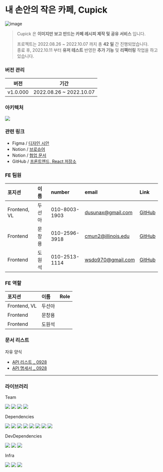 # 내 손안의 작은 카페, Cupick

![image](https://user-images.githubusercontent.com/86306802/193551464-d254e52a-dc45-46a0-a991-7d0475ce5b00.png)

> Cupick 은 **이미지만 보고 만드는 카페 레시피 제작 및 공유 서비스** 입니다. <br>
> 
> 프로젝트는 2022.08.26 ~ 2022.10.07 까지 총 **42 일** 간 진행되었습니다.<br>
> 종료 후, 2022.10.11 부터 **유저 테스트** 반영한 **추가 기능** 및 **리팩터링** 작업을 하고 있습니다.

### 버전 관리

| 버전 | 기간 |
| ------- | --- |
| v1.0.000 | 2022.08.26 ~ 2022.10.07 |

### 아키텍처

<image src="https://user-images.githubusercontent.com/86306802/193556455-15aa6cc8-58e5-4825-9740-4f338a51aa0f.png" />

### 관련 링크

- Figma / [디자인 시안](https://www.figma.com/file/H0DTlyM8k8HP1fqgrmKlwR/Cupick?node-id=868%3A1196)
- Notion / [브로슈어](https://www.notion.so/24545255734e48d487e3b55da356dc4e)
- Notion / [협업 문서](https://www.notion.so/73c1cc9c739a481fa92192ba7676811f)
- GitHub / [프론트엔드, React 저장소](https://github.com/cupicks/cupicks-fe)

### FE 팀원

| 포지션 | 이름 | number | email | Link |
| :---- | :---- | :---- | :---- | :---- |
| Frontend, VL | 두선아 | 010-8003-1903 | dusunax@gmail.com | [GitHub](https://github.com/dusunax) |
| Frontend | 문창용 | 010-2596-3918 | cmun2@illinois.edu | [GitHub](https://github.com/cmun2) |
| Frontend | 도원석 | 010-2513-1114 | wsdo970@gmail.com | [GitHub](https://github.com/wonseok-do) |

### FE 역할

| 포지션 | 이름 | Role |
| :---- | :---- | :---- |
| Frontend, VL | 두선아 | |
| Frontend | 문창용 | |
| Frontend | 도원석 | |

### 문서 리스트

자유 양식

- [API 리스트 _ 0928](https://www.notion.so/API-_-0928-158b92d9cf6e4601b4c0b04c22513cbb)
- [API 명세서 _ 0928](https://www.notion.so/API-_-0928-ce1db36c2fa7491f8fec700be56cc45f)

---

### 라이브러리

Team

<img src="https://img.shields.io/badge/Husky-3766AB?style=flat-square&logo=Python&logoColor=white"/></a>
<img src="https://img.shields.io/badge/Prettier-3766AB?style=flat-square&logo=Python&logoColor=white"/></a>
<img src="https://img.shields.io/badge/Lint_staged-3766AB?style=flat-square&logo=Python&logoColor=white"/></a>
<img src="https://img.shields.io/badge/GitHub_Action-2088FF?style=flat-square&logo=GitHub Actions&logoColor=white"/></a>

Dependencies

<img src="https://img.shields.io/badge/React-61DAFB?style=flat-square&logo=React&logoColor=white"/></a>
<img src="https://img.shields.io/badge/React Hook Form-EC5990?style=flat-square&logo=ReactHookForm&logoColor=white"/></a>
<img src="https://img.shields.io/badge/React_Intersection_Observer-CB3837?style=flat-square&logo=npm&logoColor=white"/></a>
<img src="https://img.shields.io/badge/React_Jwt-CB3837?style=flat-square&logo=npm&logoColor=white"/></a>
<img src="https://img.shields.io/badge/React_Slick-CB3837?style=flat-square&logo=npm&logoColor=white"/></a>
<img src="https://img.shields.io/badge/styled components-DB7093?style=flat-square&logo=styled-components&logoColor=white"/></a>
<img src="https://img.shields.io/badge/npm-CB3837?style=flat-square&logo=npm&logoColor=white"/></a>
<img src="https://img.shields.io/badge/Axios-5A29E4?style=flat-square&logo=Axios&logoColor=white"/></a>

DevDependencies

<img src="https://img.shields.io/badge/Vite-646CFF?style=flat-square&logo=Vite&logoColor=white"/></a>
<img src="https://img.shields.io/badge/Google Analytics-E37400?style=flat-square&logo=Google Analytics&logoColor=white"/></a>
<img src="https://img.shields.io/badge/Lighthouse-F44B21?style=flat-square&logo=Lighthouse&logoColor=white"/></a>

Infra

<img src="https://img.shields.io/badge/NGINX-009639?style=flat-square&logo=NGINX&logoColor=white"/></a>
<img src="https://img.shields.io/badge/NGINX_Amplify-009639?style=flat-square&logo=NGINX&logoColor=white"/></a>
<img src="https://img.shields.io/badge/Fail2Ban-000000?style=flat-square"/></a>
